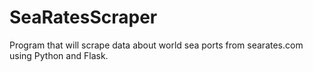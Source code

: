 # SeaRatesScraper
Program that will scrape data about world sea ports from searates.com using Python and Flask.
